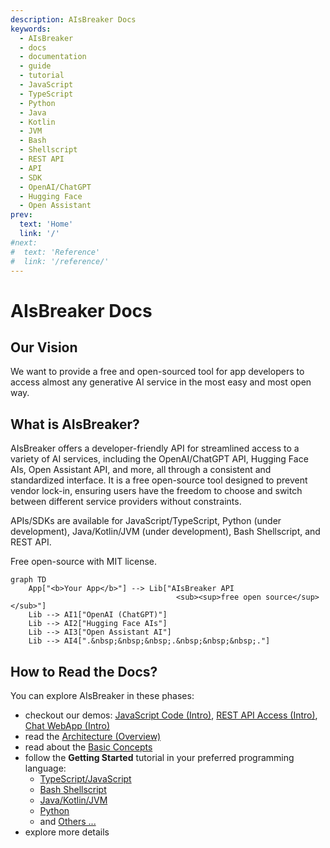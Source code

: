 ```yaml
---
description: AIsBreaker Docs
keywords:
  - AIsBreaker
  - docs
  - documentation
  - guide
  - tutorial
  - JavaScript
  - TypeScript
  - Python
  - Java
  - Kotlin
  - JVM
  - Bash
  - Shellscript
  - REST API
  - API
  - SDK
  - OpenAI/ChatGPT
  - Hugging Face
  - Open Assistant
prev:
  text: 'Home'
  link: '/'
#next:
#  text: 'Reference'
#  link: '/reference/'
---
```


AIsBreaker Docs
===============

Our Vision
----------
We want to provide a free and open-sourced tool for app developers to access almost any generative AI service in the most easy and most open way.


What is AIsBreaker?
-------------------
AIsBreaker offers a developer-friendly API for streamlined access to a variety of AI services, including the OpenAI/ChatGPT API, Hugging Face AIs, Open Assistant API, and more, all through a consistent and standardized interface. It is a free open-source tool designed to prevent vendor lock-in, ensuring users have the freedom to choose and switch between different service providers without constraints.

APIs/SDKs are available for JavaScript/TypeScript, Python (under development), Java/Kotlin/JVM (under development), Bash Shellscript, and REST API.

Free open-source with MIT license.

```mermaid
graph TD
    App["<b>Your App</b>"] --> Lib["AIsBreaker API
                                     <sub><sup>free open source</sup></sub>"]
    Lib --> AI1["OpenAI (ChatGPT)"]
    Lib --> AI2["Hugging Face AIs"]
    Lib --> AI3["Open Assistant AI"]
    Lib --> AI4[".&nbsp;&nbsp;&nbsp;.&nbsp;&nbsp;&nbsp;."]
```


How to Read the Docs?
---------------------
You can explore AIsBreaker in these phases:
- checkout our demos: [JavaScript Code (Intro)](./demo-javascript-intro), [REST API Access (Intro)](./demo-rest-api-access-intro), [Chat WebApp (Intro)](./demo-chat-webapp-intro)
- read the [Architecture (Overview)](./architecture)
- read about the [Basic Concepts](./concepts)
- follow the **Getting Started** tutorial in your preferred programming language:
  - [TypeScript/JavaScript](./getting-started-with-typescript-javascript)
  - [Bash Shellscript](./getting-started-with-bash)
  - [Java/Kotlin/JVM](./getting-started-with-java)
  - [Python](./getting-started-with-python)
  - and [Others ...](./aisbreaker-rest-api)
- explore more details
